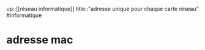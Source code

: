 up::[[réseau informatique]]
title::"adresse unique pour chaque carte réseau"
#informatique 
# adresse mac
